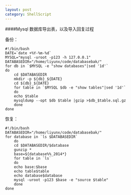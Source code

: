 ```yaml
---
layout: post
category: ShellScript
---
```


####Mysql 数据库导出表，以及导入回复过程

备份： 

	#!/bin/bash
	DATE=`date +%Y-%m-%d`
	MYSQL="mysql -uroot -p123 -h 127.0.0.1"
	DATABASEDIR="/home/liyunx/code/databasebak/"
	for db in `$MYSQL -e "show databases"|sed '1d'`
	do
		cd $DATABASEDIR
		mkdir -p ${db}_${DATE}
		cd ${db}_${DATE}
		for table in `$MYSQL $db -e "show tables"|sed '1d'`
		do
		echo $table
		mysqldump --opt $db $table |gzip >$db_$table.sql.gz
		done
	done


恢复：
	
	#!/bin/bash
	DATABASEDIR="/home/liyunx/code/databasebak/"
	for database in `ls $DATABASEDIR`
		do
		cd $DATABASEDIR/$database
		gunzip *
		base=${database%%_2014*}
		for table in `ls`
		do
		echo base:$base
		echo table$table
		echo database$database
		mysql -uroot -p123 $base -e "source $table"
		done
	done


